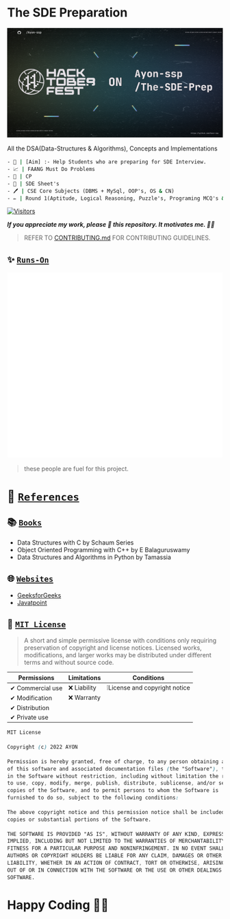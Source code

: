 # The SDE Preparation

[![Banner](images/hacktoberfest2022.png)](etc/CREDITS.md)

All the DSA(Data-Structures & Algorithms), Concepts and Implementations

```cmd
- 🎯 | [Aim] :- Help Students who are preparing for SDE Interview.
- 📈 | FAANG Must Do Problems
- 🔰 | CP
- 📑 | SDE Sheet's
- 🖊️ | CSE Core Subjects (DBMS + MySql, OOP's, OS & CN)
- ✏️ | Round 1(Aptitude, Logical Reasoning, Puzzle's, Programing MCQ's & Verbal ability) and 🃏Projects.
```

 <!-- ![image](https://user-images.githubusercontent.com/80549753/177022618-6b8f1dd6-b4ee-4083-b12a-38bd1a89e10b.png) -->

[![Visitors](https://api.visitorbadge.io/api/combined?path=https%3A%2F%2Fgithub.com%2FAyon-SSP%2FThe-SDE-Prep&label=%F0%9F%93%BA%20VISITORS&labelColor=%23d9e3f0&countColor=%232ccce4)](https://visitorbadge.io/status?path=https%3A%2F%2Fgithub.com%2FAyon-SSP%2FThe-SDE-Prep)

**_If you appreciate my work, please 🌟 this repository. It motivates me. 🚀🚀_**

<!-- 
<a href="https://visitorbadge.io/status?path=https%3A%2F%2Fgithub.com%2FAyon-SSP%2FThe-SDE-Prep"><img src="https://api.visitorbadge.io/api/combined?path=https%3A%2F%2Fgithub.com%2FAyon-SSP%2FThe-SDE-Prep&label=%F0%9F%93%BA%20VISITORS&labelColor=%23d9e3f0&countColor=%232ccce4" /></a> -->

<!-- ## Data Structures
## Algorithms
## Projects -->

> REFER TO [CONTRIBUTING.md](CONTRIBUTING.md) FOR CONTRIBUTING GUIDELINES.


## ✨ [`Runs-On`](https://github.com/Ayon-SSP/The-SDE-Prep/graphs/contributors)

![People](metrics.plugin.people.repository.svg)

> these people are fuel for this project.


# 📑 [`References`]()

## 📚 [`Books`]()

- Data Structures with C by Schaum Series
- Object Oriented Programming with C++ by E Balaguruswamy
- Data Structures and Algorithms in Python by Tamassia

## 🌐 [`Websites`]()

- [GeeksforGeeks](https://www.geeksforgeeks.org/)
- [Javatpoint](https://www.javatpoint.com/)


## 📝 [`MIT License`](https://github.com/Ayon-SSP/The-SDE-Prep/blob/main/LICENCE)
> A short and simple permissive license with conditions only requiring preservation of copyright and license notices. Licensed works, modifications, and larger works may be distributed under different terms and without source code.

| Permissions       | Limitations  | Conditions                      |
|-------------------|--------------|---------------------------------|
| ✔ Commercial use | ❌ Liability | ❕License and copyright notice  |
| ✔ Modification   | ❌ Warranty  |                                 |
| ✔ Distribution   |              |                                 |
| ✔ Private use    |              |                                 |

```css
MIT License

Copyright (c) 2022 AYON 

Permission is hereby granted, free of charge, to any person obtaining a copy
of this software and associated documentation files (the "Software"), to deal
in the Software without restriction, including without limitation the rights
to use, copy, modify, merge, publish, distribute, sublicense, and/or sell
copies of the Software, and to permit persons to whom the Software is
furnished to do so, subject to the following conditions:

The above copyright notice and this permission notice shall be included in all
copies or substantial portions of the Software.

THE SOFTWARE IS PROVIDED "AS IS", WITHOUT WARRANTY OF ANY KIND, EXPRESS OR
IMPLIED, INCLUDING BUT NOT LIMITED TO THE WARRANTIES OF MERCHANTABILITY,
FITNESS FOR A PARTICULAR PURPOSE AND NONINFRINGEMENT. IN NO EVENT SHALL THE
AUTHORS OR COPYRIGHT HOLDERS BE LIABLE FOR ANY CLAIM, DAMAGES OR OTHER
LIABILITY, WHETHER IN AN ACTION OF CONTRACT, TORT OR OTHERWISE, ARISING FROM,
OUT OF OR IN CONNECTION WITH THE SOFTWARE OR THE USE OR OTHER DEALINGS IN THE
SOFTWARE.
```
# Happy Coding 👨‍💻